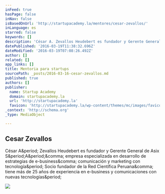```yaml
---
inFeed: true
hasPage: false
inNav: false
isBasedOnUrl: 'http://startupacademy.la/mentores/cesar-zevallos/'
inLanguage: es
starred: false
keywords: []
description: 'César A. Zevallos Heudebert es fundador y Gerente General de Asix S.A., empresa especializada en desarrollo de estrategias de e-business, comunicación y marketing con tecnología. Socio fundador de la Red Científica Peruana, tiene más de 25 años de experiencia en e-business y comunicaciones con nuevas tecnologías.'
datePublished: '2016-03-19T11:38:32.696Z'
dateModified: '2016-03-19T07:08:26.492Z'
author: []
related: []
app_links: []
title: Mentoria para startups
sourcePath: _posts/2016-03-16-cesar-zevallos.md
published: true
authors: []
publisher:
  name: Startup Academy
  domain: startupacademy.la
  url: 'http://startupacademy.la'
  favicon: 'http://startupacademy.la/wp-content/themes/mc/images/favicon.ico'
_context: 'http://schema.org'
_type: MediaObject

---
```

<article style=""><h1>Cesar Zevallos</h1><p>César A&amp;period; Zevallos Heudebert es fundador y Gerente General de Asix S&amp;period;A&amp;period;&amp;comma; empresa especializada en desarrollo de estrategias de e-business&amp;comma; comunicación y marketing con tecnología&amp;period; Socio fundador de la Red Científica Peruana&amp;comma; tiene más de 25 años de experiencia en e-business y comunicaciones con nuevas tecnologías&amp;period;</p><img src="http://startupacademy.la/mentors/cesar-zevallos.jpg" /></article>